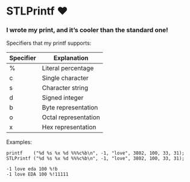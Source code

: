 # STLPrintf ♥
### I wrote my print, and it’s cooler than the standard one!

Specifiers that my printf supports:

|Specifier|Explanation|
|---|---|
|%|Literal percentage |
|c|Single character|
|s|Character string|
|d|Signed integer|
|b|Byte representation|
|o|Octal representation|
|x|Hex representation|

Examples:

```
printf    ("%d %s %x %d %%%c%b\n", -1, "love", 3802, 100, 33, 31);
STLPrintf ("%d %s %x %d %%%c%b\n", -1, "love", 3802, 100, 33, 31);
```
```
-1 love eda 100 %!b
-1 love EDA 100 %!11111
```
